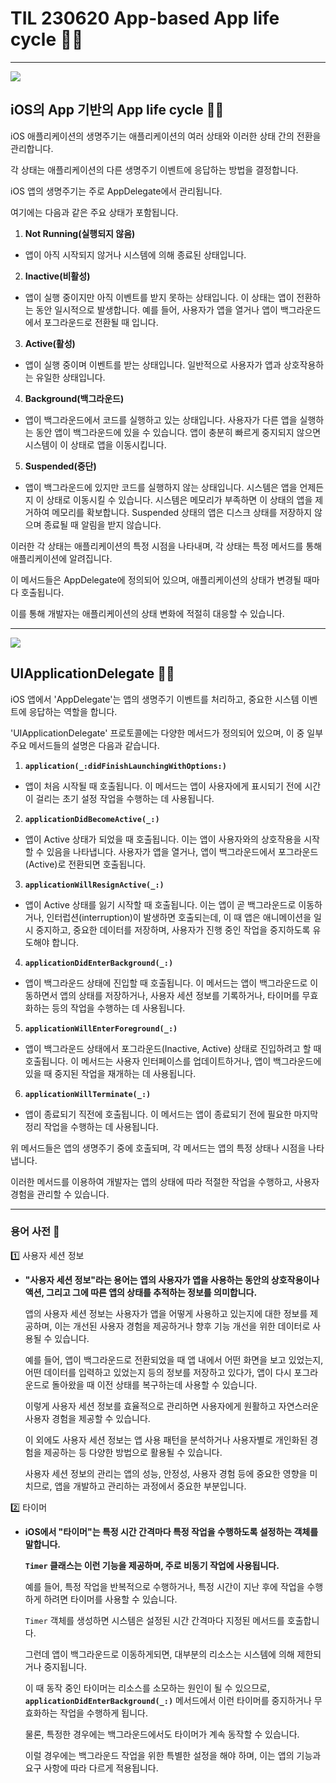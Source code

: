 # TIL 230620 App-based App life cycle 👨‍🔬

---

![](https://github.com/devKobe24/images/raw/main/%E1%84%89%E1%85%B3%E1%84%8F%E1%85%B3%E1%84%85%E1%85%B5%E1%86%AB%E1%84%89%E1%85%A3%E1%86%BA%202023-06-15%20%E1%84%8B%E1%85%A9%E1%84%92%E1%85%AE%201.26.55.png?raw=true)
## iOS의 App 기반의 App life cycle 👨‍🔬

iOS 애플리케이션의 생명주기는 애플리케이션의 여러 상태와 이러한 상태 간의 전환을 관리합니다.

각 상태는 애플리케이션의 다른 생명주기 이벤트에 응답하는 방법을 결정합니다.

iOS 앱의 생명주기는 주로 AppDelegate에서 관리됩니다.

여기에는 다음과 같은 주요 상태가 포함됩니다.

1. **Not Running(실행되지 않음)**
- 앱이 아직 시작되지 않거나 시스템에 의해 종료된 상태입니다.

2. **Inactive(비활성)**
- 앱이 실행 중이지만 아직 이벤트를 받지 못하는 상태입니다. 이 상태는 앱이 전환하는 동안 일시적으로 발생합니다. 예를 들어, 사용자가 앱을 열거나 앱이 백그라운드에서 포그라운드로 전환될 때 입니다.

3. **Active(활성)**
- 앱이 실행 중이며 이벤트를 받는 상태입니다. 일반적으로 사용자가 앱과 상호작용하는 유일한 상태입니다.

4. **Background(백그라운드)**
- 앱이 백그라운드에서 코드를 실행하고 있는 상태입니다. 사용자가 다른 앱을 실행하는 동안 앱이 백그라운드에 있을 수 있습니다. 앱이 충분히 빠르게 중지되지 않으면 시스템이 이 상태로 앱을 이동시킵니다.

5. **Suspended(중단)**
- 앱이 백그라운드에 있지만 코드를 실행하지 않는 상태입니다. 시스템은 앱을 언제든지 이 상태로 이동시킬 수 있습니다. 시스템은 메모리가 부족하면 이 상태의 앱을 제거하여 메모리를 확보합니다. Suspended 상태의 앱은 디스크 상태를 저장하지 않으며 종료될 때 알림을 받지 않습니다.

이러한 각 상태는 애플리케이션의 특정 시점을 나타내며, 각 상태는 특정 메서드를 통해 애플리케이션에 알려집니다.

이 메서드들은 AppDelegate에 정의되어 있으며, 애플리케이션의 상태가 변경될 때마다 호출됩니다.

이를 통해 개발자는 애플리케이션의 상태 변화에 적절히 대응할 수 있습니다.

---

![](https://github.com/devKobe24/images/blob/main/App-based.png?raw=true)

## UIApplicationDelegate 👨‍🔬
iOS 앱에서 'AppDelegate'는 앱의 생명주기 이벤트를 처리하고, 중요한 시스템 이벤트에 응답하는 역할을 합니다.

'UIApplicationDelegate' 프로토콜에는 다양한 메서드가 정의되어 있으며, 이 중 일부 주요 메서드들의 설명은 다음과 같습니다.

1. **`application(_:didFinishLaunchingWithOptions:)`**
- 앱이 처음 시작될 때 호출됩니다. 이 메서드는 앱이 사용자에게 표시되기 전에 시간이 걸리는 초기 설정 작업을 수행하는 데 사용됩니다.

2. **`applicationDidBecomeActive(_:)`**
- 앱이 Active 상태가 되었을 때 호출됩니다. 이는 앱이 사용자와의 상호작용을 시작할 수 있음을 나타냅니다. 사용자가 앱을 열거나, 앱이 백그라운드에서 포그라운드(Active)로 전환되면 호출됩니다.

3. **`applicationWillResignActive(_:)`**
- 앱이 Active 상태를 잃기 시작할 때 호출됩니다. 이는 앱이 곧 백그라운드로 이동하거나, 인터럽션(interruption)이 발생하면 호출되는데, 이 때 앱은 애니메이션을 일시 중지하고, 중요한 데이터를 저장하며, 사용자가 진행 중인 작업을 중지하도록 유도해야 합니다.

4. **`applicationDidEnterBackground(_:)`**
- 앱이 백그라운드 상태에 진입할 때 호출됩니다. 이 메서드는 앱이 백그라운드로 이동하면서 앱의 상태를 저장하거나, 사용자 세션 정보를 기록하거나, 타이머를 무효화하는 등의 작업을 수행하는 데 사용됩니다.

5. **`applicationWillEnterForeground(_:)`**
- 앱이 백그라운드 상태에서 포그라운드(Inactive, Active) 상태로 진입하려고 할 때 호출됩니다. 이 메서드는 사용자 인터페이스를 업데이트하거나, 앱이 백그라운드에 있을 때 중지된 작업을 재개하는 데 사용됩니다.

6. **`applicationWillTerminate(_:)`**
- 앱이 종료되기 직전에 호출됩니다. 이 메서드는 앱이 종료되기 전에 필요한 마지막 정리 작업을 수행하는 데 사용됩니다.

위 메서드들은 앱의 생명주기 중에 호출되며, 각 메서드는 앱의 특정 상태나 시점을 나타냅니다.

이러한 메서드를 이용하여 개발자는 앱의 상태에 따라 적절한 작업을 수행하고, 사용자 경험을 관리할 수 있습니다.

---

### 용어 사전 📓

1️⃣ 사용자 세션 정보

- **"사용자 세션 정보"라는 용어는 앱의 사용자가 앱을 사용하는 동안의 상호작용이나 액션, 그리고 그에 따른 앱의 상태를 추적하는 정보를 의미합니다.**

    앱의 사용자 세션 정보는 사용자가 앱을 어떻게 사용하고 있는지에 대한 정보를 제공하며, 이는 개선된 사용자 경험을 제공하거나 향후 기능 개선을 위한 데이터로 사용될 수 있습니다.

    예를 들어, 앱이 백그라운드로 전환되었을 때 앱 내에서 어떤 화면을 보고 있었는지, 어떤 데이터를 입력하고 있었는지 등의 정보를 저장하고 있다가, 앱이 다시 포그라운드로 돌아왔을 때 이전 상태를 복구하는데 사용할 수 있습니다.

    이렇게 사용자 세션 정보를 효율적으로 관리하면 사용자에게 원활하고 자연스러운 사용자 경험을 제공할 수 있습니다.

    이 외에도 사용자 세션 정보는 앱 사용 패턴을 분석하거나 사용자별로 개인화된 경험을 제공하는 등 다양한 방법으로 활용될 수 있습니다.

    사용자 세션 정보의 관리는 앱의 성능, 안정성, 사용자 경험 등에 중요한 영향을 미치므로, 앱을 개발하고 관리하는 과정에서 중요한 부분입니다.

2️⃣ 타이머

- **iOS에서 "타이머"는 특정 시간 간격마다 특정 작업을 수행하도록 설정하는 객체를 말합니다.**

    **`Timer` 클래스는 이런 기능을 제공하며, 주로 비동기 작업에 사용됩니다.**

    예를 들어, 특정 작업을 반복적으로 수행하거나, 특정 시간이 지난 후에 작업을 수행하게 하려면 타이머를 사용할 수 있습니다.

    `Timer` 객체를 생성하면 시스템은 설정된 시간 간격마다 지정된 메서드를 호출합니다.

    그런데 앱이 백그라운드로 이동하게되면, 대부분의 리소스는 시스템에 의해 제한되거나 중지됩니다.

    이 때 동작 중인 타이머는 리소스를 소모하는 원인이 될 수 있으므로, **`applicationDidEnterBackground(_:)`** 메서드에서 이런 타이머를 중지하거나 무효화하는 작업을 수행하게 됩니다.

    물론, 특정한 경우에는 백그라운드에서도 타이머가 계속 동작할 수 있습니다.

    이럴 경우에는 백그라운드 작업을 위한 특별한 설정을 해야 하며, 이는 앱의 기능과 요구 사항에 따라 다르게 적용됩니다.
